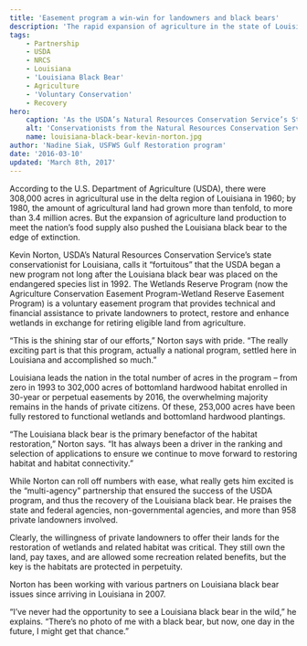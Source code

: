 ```yaml
---
title: 'Easement program a win-win for landowners and black bears'
description: 'The rapid expansion of agriculture in the state of Louisiana was one of the factors pushing the Louisiana black bear to the edge of extinction. USDA’s Kevin Norton plays a key role in ensuring the bear has habitat while farmers benefit from restoring and conserving their land.'
tags:
    - Partnership
    - USDA
    - NRCS
    - Louisiana
    - 'Louisiana Black Bear'
    - Agriculture
    - 'Voluntary Conservation'
    - Recovery
hero:
    caption: 'As the USDA’s Natural Resources Conservation Service’s State Conservationist for Louisiana, Kevin Norton (center) has partnered with many people, to the benefit of the Louisiana black bear.'
    alt: 'Conservationists from the Natural Resources Conservation Service gather around the hood of a truck to investigate paperwork'
    name: louisiana-black-bear-kevin-norton.jpg
author: 'Nadine Siak, USFWS Gulf Restoration program'
date: '2016-03-10'
updated: 'March 8th, 2017'
---
```


According to the U.S. Department of Agriculture (USDA), there were 308,000 acres in agricultural use in the delta region of Louisiana in 1960; by 1980, the amount of agricultural land had grown more than tenfold, to more than 3.4 million acres. But the expansion of agriculture land production to meet the nation’s food supply also pushed the Louisiana black bear to the edge of extinction.

Kevin Norton, USDA’s Natural Resources Conservation Service’s state conservationist for Louisiana, calls it “fortuitous” that the USDA began a new program not long after the Louisiana black bear was placed on the endangered species list in 1992. The Wetlands Reserve Program (now the Agriculture Conservation Easement Program-Wetland Reserve Easement Program) is a voluntary easement program that provides technical and financial assistance to private landowners to protect, restore and enhance wetlands in exchange for retiring eligible land from agriculture.

“This is the shining star of our efforts,” Norton says with pride. “The really exciting part is that this program, actually a national program, settled here in Louisiana and accomplished so much.”

Louisiana leads the nation in the total number of acres in the program – from zero in 1993 to 302,000 acres of bottomland hardwood habitat enrolled in 30-year or perpetual easements by 2016, the overwhelming majority remains in the hands of private citizens. Of these, 253,000 acres have been fully restored to functional wetlands and bottomland hardwood plantings.

“The Louisiana black bear is the primary benefactor of the habitat restoration,” Norton says. “It has always been a driver in the ranking and selection of applications to ensure we continue to move forward to restoring habitat and habitat connectivity.”

While Norton can roll off numbers with ease, what really gets him excited is the “multi-agency” partnership that ensured the success of the USDA program, and thus the recovery of the Louisiana black bear. He praises the state and federal agencies, non-governmental agencies, and more than 958 private landowners involved.

Clearly, the willingness of private landowners to offer their lands for the restoration of wetlands and related habitat was critical.  They still own the land, pay taxes, and are allowed some recreation related benefits, but the key is the habitats are protected in perpetuity.

Norton has been working with various partners on Louisiana black bear issues since arriving in Louisiana in 2007.

“I’ve never had the opportunity to see a Louisiana black bear in the wild,” he explains. “There’s no photo of me with a black bear, but now, one day in the future, I might get that chance.”
